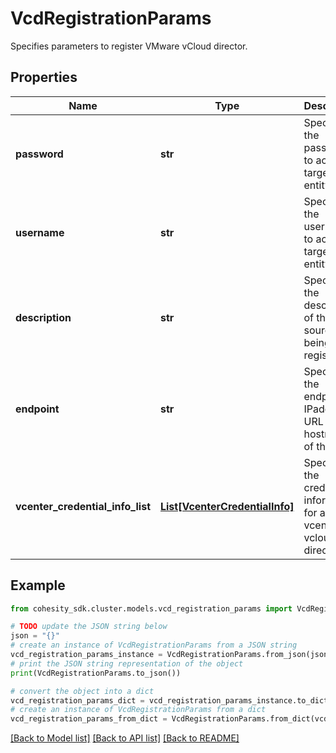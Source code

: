 # VcdRegistrationParams

Specifies parameters to register VMware vCloud director.

## Properties

Name | Type | Description | Notes
------------ | ------------- | ------------- | -------------
**password** | **str** | Specifies the password to access target entity. | 
**username** | **str** | Specifies the username to access target entity. | 
**description** | **str** | Specifies the description of the source being registered. | [optional] 
**endpoint** | **str** | Specifies the endpoint IPaddress, URL or hostname of the host. | 
**vcenter_credential_info_list** | [**List[VcenterCredentialInfo]**](VcenterCredentialInfo.md) | Specifies the credentials information for all the vcenters in vcloud director. | 

## Example

```python
from cohesity_sdk.cluster.models.vcd_registration_params import VcdRegistrationParams

# TODO update the JSON string below
json = "{}"
# create an instance of VcdRegistrationParams from a JSON string
vcd_registration_params_instance = VcdRegistrationParams.from_json(json)
# print the JSON string representation of the object
print(VcdRegistrationParams.to_json())

# convert the object into a dict
vcd_registration_params_dict = vcd_registration_params_instance.to_dict()
# create an instance of VcdRegistrationParams from a dict
vcd_registration_params_from_dict = VcdRegistrationParams.from_dict(vcd_registration_params_dict)
```
[[Back to Model list]](../README.md#documentation-for-models) [[Back to API list]](../README.md#documentation-for-api-endpoints) [[Back to README]](../README.md)


